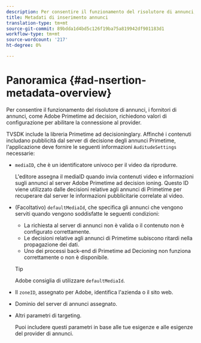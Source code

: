 ```yaml
---
description: Per consentire il funzionamento del risolutore di annunci, i fornitori di annunci, come Adobe Primetime ad decision, richiedono valori di configurazione per abilitare la connessione al provider.
title: Metadati di inserimento annunci
translation-type: tm+mt
source-git-commit: 89bdda1d4bd5c126f19ba75a819942df901183d1
workflow-type: tm+mt
source-wordcount: '217'
ht-degree: 0%

---
```



# Panoramica {#ad-nsertion-metadata-overview}

Per consentire il funzionamento del risolutore di annunci, i fornitori di annunci, come Adobe Primetime ad decision, richiedono valori di configurazione per abilitare la connessione al provider.

TVSDK include la libreria Primetime ad decisioninglary. Affinché i contenuti includano pubblicità dal server di decisione degli annunci Primetime, l&#39;applicazione deve fornire le seguenti informazioni `AuditudeSettings` necessarie:

* `mediaID`, che è un identificatore univoco per il video da riprodurre.

   L&#39;editore assegna il mediaID quando invia contenuti video e informazioni sugli annunci al server Adobe Primetime ad decision ioning. Questo ID viene utilizzato dalle decisioni relative agli annunci di Primetime per recuperare dal server le informazioni pubblicitarie correlate al video.

* (Facoltativo) `defaultMediaId`, che specifica gli annunci che vengono serviti quando vengono soddisfatte le seguenti condizioni:

   * La richiesta al server di annunci non è valida o il contenuto non è configurato correttamente.
   * Le decisioni relative agli annunci di Primetime subiscono ritardi nella propagazione dei dati.
   * Uno dei processi back-end di Primetime ad Decioning non funziona correttamente o non è disponibile.

   >[!TIP]
   >
   >Adobe consiglia di utilizzare `defaultMediaId`.

* Il `zoneID`, assegnato per Adobe, identifica l&#39;azienda o il sito web.
* Dominio del server di annunci assegnato.
* Altri parametri di targeting.

   Puoi includere questi parametri in base alle tue esigenze e alle esigenze del provider di annunci.
